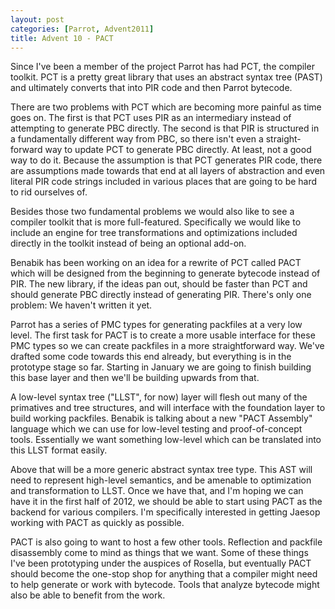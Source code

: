 ```yaml
---
layout: post
categories: [Parrot, Advent2011]
title: Advent 10 - PACT
---
```


Since I've been a member of the project Parrot has had PCT, the compiler
toolkit. PCT is a pretty great library that uses an abstract syntax tree (PAST)
and ultimately converts that into PIR code and then Parrot bytecode.

There are two problems with PCT which are becoming more painful as time goes on.
The first is that PCT uses PIR as an intermediary instead of attempting to
generate PBC directly. The second is that PIR is structured in a fundamentally
different way from PBC, so there isn't even a straight-forward way to update
PCT to generate PBC directly. At least, not a good way to do it. Because the
assumption is that PCT generates PIR code, there are assumptions made towards
that end at all layers of abstraction and even literal PIR code strings included
in various places that are going to be hard to rid ourselves of.

Besides those two fundamental problems we would also like to see a compiler
toolkit that is more full-featured. Specifically we would like to include an
engine for tree transformations and optimizations included directly in the
toolkit instead of being an optional add-on.

Benabik has been working on an idea for a rewrite of PCT called PACT which will
be designed from the beginning to generate bytecode instead of PIR. The new
library, if the ideas pan out, should be faster than PCT and should generate
PBC directly instead of generating PIR. There's only one problem: We haven't
written it yet.

Parrot has a series of PMC types for generating packfiles at a very low level.
The first task for PACT is to create a more usable interface for these PMC types
so we can create packfiles in a more straightforward way. We've drafted some
code towards this end already, but everything is in the prototype stage so far.
Starting in January we are going to finish building this base layer and then
we'll be building upwards from that.

A low-level syntax tree ("LLST", for now) layer will flesh out many of the
primatives and tree structures, and will interface with the foundation layer to
build working packfiles. Benabik is talking about a new "PACT Assembly" language
which we can use for low-level testing and proof-of-concept tools. Essentially
we want something low-level which can be translated into this LLST format
easily.

Above that will be a more generic abstract syntax tree type. This AST will need
to represent high-level semantics, and be amenable to optimization and
transformation to LLST. Once we have that, and I'm hoping we can have it in the
first half of 2012, we should be able to start using PACT as the backend for
various compilers. I'm specifically interested in getting Jaesop working with
PACT as quickly as possible.

PACT is also going to want to host a few other tools. Reflection and packfile
disassembly come to mind as things that we want. Some of these things I've been
prototyping under the auspices of Rosella, but eventually PACT should become the
one-stop shop for anything that a compiler might need to help generate or work
with bytecode. Tools that analyze bytecode might also be able to benefit from
the work.
